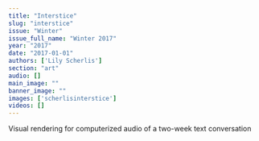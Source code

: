 ```yaml
---
title: "Interstice"
slug: "interstice"
issue: "Winter"
issue_full_name: "Winter 2017"
year: "2017"
date: "2017-01-01"
authors: ['Lily Scherlis']
section: "art"
audio: []
main_image: ""
banner_image: ""
images: ['scherlisinterstice']
videos: []
---
```

Visual rendering for computerized audio of a two-week text conversation


